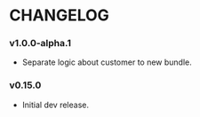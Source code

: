 CHANGELOG
=========
### v1.0.0-alpha.1

* Separate logic about customer to new bundle.

### v0.15.0

* Initial dev release.
